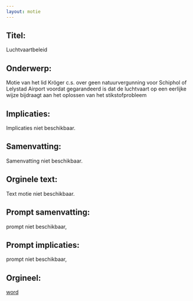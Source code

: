 ```yaml
---
layout: motie
---
```

## Titel:
Luchtvaartbeleid
## Onderwerp:
Motie van het lid Kröger c.s. over geen natuurvergunning voor Schiphol of Lelystad Airport voordat gegarandeerd is dat de luchtvaart op een eerlijke wijze bijdraagt aan het oplossen van het stikstofprobleem
## Implicaties:
Implicaties niet beschikbaar.
## Samenvatting:
Samenvatting niet beschikbaar.
## Orginele text:
Text motie niet beschikbaar.

## Prompt samenvatting:
prompt niet beschikbaar,

## Prompt implicaties:
prompt niet beschikbaar,
## Orgineel:
[word](https://gegevensmagazijn.tweedekamer.nl/OData/v4/2.0/Document(1ee5ee4d-ecad-4844-b109-1423b3eefeaf)/resource)
